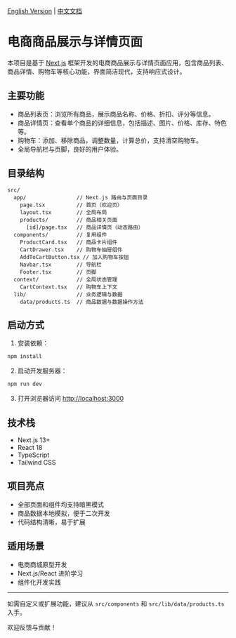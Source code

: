 [English Version](/README_EN.md) | [中文文档](/README.md)

# 电商商品展示与详情页面

本项目是基于 [Next.js](https://nextjs.org) 框架开发的电商商品展示与详情页面应用，包含商品列表、商品详情、购物车等核心功能，界面简洁现代，支持响应式设计。

## 主要功能
- 商品列表页：浏览所有商品，展示商品名称、价格、折扣、评分等信息。
- 商品详情页：查看单个商品的详细信息，包括描述、图片、价格、库存、特色等。
- 购物车：添加、移除商品，调整数量，计算总价，支持清空购物车。
- 全局导航栏与页脚，良好的用户体验。

## 目录结构
```
src/
  app/                // Next.js 路由与页面目录
    page.tsx          // 首页（欢迎页）
    layout.tsx        // 全局布局
    products/         // 商品相关页面
      [id]/page.tsx   // 商品详情页（动态路由）
  components/         // 复用组件
    ProductCard.tsx   // 商品卡片组件
    CartDrawer.tsx    // 购物车抽屉组件
    AddToCartButton.tsx // 加入购物车按钮
    Navbar.tsx        // 导航栏
    Footer.tsx        // 页脚
  context/            // 全局状态管理
    CartContext.tsx   // 购物车上下文
  lib/                // 业务逻辑与数据
    data/products.ts  // 商品数据与数据操作方法
```

## 启动方式
1. 安装依赖：
```bash
npm install
```
2. 启动开发服务器：
```bash
npm run dev
```
3. 打开浏览器访问 [http://localhost:3000](http://localhost:3000)

## 技术栈
- Next.js 13+
- React 18
- TypeScript
- Tailwind CSS

## 项目亮点
- 全部页面和组件均支持暗黑模式
- 商品数据本地模拟，便于二次开发
- 代码结构清晰，易于扩展

## 适用场景
- 电商商城原型开发
- Next.js/React 进阶学习
- 组件化开发实践

---
如需自定义或扩展功能，建议从 `src/components` 和 `src/lib/data/products.ts` 入手。

欢迎反馈与贡献！
